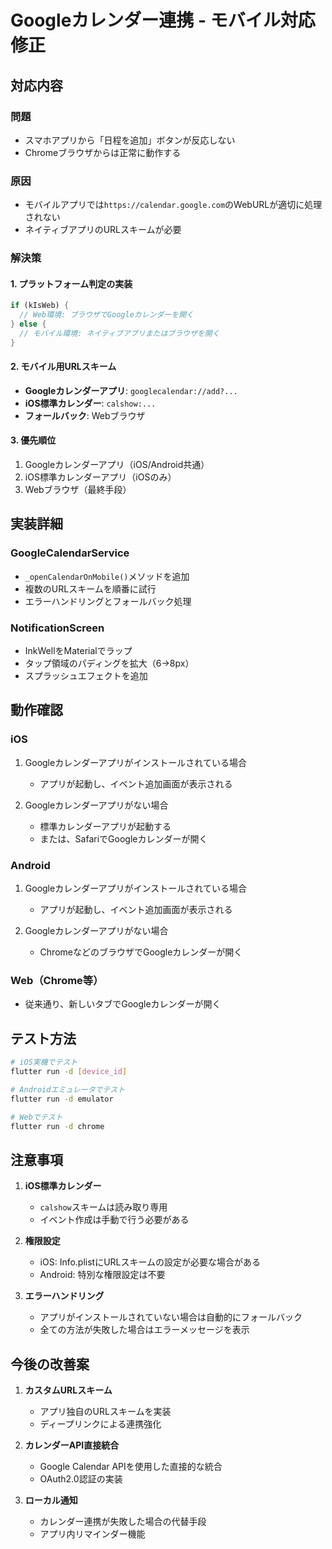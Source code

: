 # Googleカレンダー連携 - モバイル対応修正

## 対応内容

### 問題
- スマホアプリから「日程を追加」ボタンが反応しない
- Chromeブラウザからは正常に動作する

### 原因
- モバイルアプリでは`https://calendar.google.com`のWebURLが適切に処理されない
- ネイティブアプリのURLスキームが必要

### 解決策

#### 1. プラットフォーム判定の実装
```dart
if (kIsWeb) {
  // Web環境: ブラウザでGoogleカレンダーを開く
} else {
  // モバイル環境: ネイティブアプリまたはブラウザを開く
}
```

#### 2. モバイル用URLスキーム
- **Googleカレンダーアプリ**: `googlecalendar://add?...`
- **iOS標準カレンダー**: `calshow:...`
- **フォールバック**: Webブラウザ

#### 3. 優先順位
1. Googleカレンダーアプリ（iOS/Android共通）
2. iOS標準カレンダーアプリ（iOSのみ）
3. Webブラウザ（最終手段）

## 実装詳細

### GoogleCalendarService
- `_openCalendarOnMobile()`メソッドを追加
- 複数のURLスキームを順番に試行
- エラーハンドリングとフォールバック処理

### NotificationScreen
- InkWellをMaterialでラップ
- タップ領域のパディングを拡大（6→8px）
- スプラッシュエフェクトを追加

## 動作確認

### iOS
1. Googleカレンダーアプリがインストールされている場合
   - アプリが起動し、イベント追加画面が表示される

2. Googleカレンダーアプリがない場合
   - 標準カレンダーアプリが起動する
   - または、SafariでGoogleカレンダーが開く

### Android
1. Googleカレンダーアプリがインストールされている場合
   - アプリが起動し、イベント追加画面が表示される

2. Googleカレンダーアプリがない場合
   - ChromeなどのブラウザでGoogleカレンダーが開く

### Web（Chrome等）
- 従来通り、新しいタブでGoogleカレンダーが開く

## テスト方法

```bash
# iOS実機でテスト
flutter run -d [device_id]

# Androidエミュレータでテスト
flutter run -d emulator

# Webでテスト
flutter run -d chrome
```

## 注意事項

1. **iOS標準カレンダー**
   - `calshow`スキームは読み取り専用
   - イベント作成は手動で行う必要がある

2. **権限設定**
   - iOS: Info.plistにURLスキームの設定が必要な場合がある
   - Android: 特別な権限設定は不要

3. **エラーハンドリング**
   - アプリがインストールされていない場合は自動的にフォールバック
   - 全ての方法が失敗した場合はエラーメッセージを表示

## 今後の改善案

1. **カスタムURLスキーム**
   - アプリ独自のURLスキームを実装
   - ディープリンクによる連携強化

2. **カレンダーAPI直接統合**
   - Google Calendar APIを使用した直接的な統合
   - OAuth2.0認証の実装

3. **ローカル通知**
   - カレンダー連携が失敗した場合の代替手段
   - アプリ内リマインダー機能